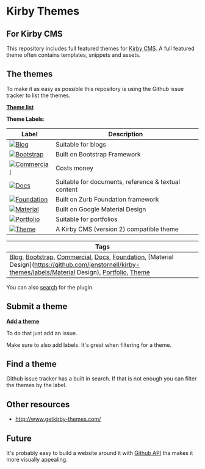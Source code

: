 # Kirby Themes

## For Kirby CMS

This repository includes full featured themes for [Kirby CMS](https://getkirby.com/). A full featured theme often contains templates, snippets and assets.

## The themes

To make it as easy as possible this repository is using the Github issue tracker to list the themes.

**[Theme list](https://github.com/jenstornell/kirby-themes/issues)**

**Theme Labels**:

| Label      | Description
| -----------|---
| [![Blog](https://cdn.rawgit.com/jenstornell/kirby-themes/master/labels/blog.svg)](https://github.com/jenstornell/kirby-themes/issues?q=is%3Aissue+is%3Aopen+label%3ABlog) | Suitable for blogs
| [![Bootstrap](https://cdn.rawgit.com/jenstornell/kirby-themes/master/labels/bootstrap.svg)](https://github.com/jenstornell/kirby-themes/issues?q=is%3Aissue+is%3Aopen+label%3ABootstrap) | Built on Bootstrap Framework
| [![Commercial](https://cdn.rawgit.com/jenstornell/kirby-themes/master/labels/commercial.svg)](https://github.com/jenstornell/kirby-themes/issues?q=is%3Aissue+is%3Aopen+label%3ACommercial) | Costs money
| [![Docs](https://cdn.rawgit.com/jenstornell/kirby-themes/master/labels/docs.svg)](https://github.com/jenstornell/kirby-themes/issues?q=is%3Aissue+is%3Aopen+label%3ADocs) | Suitable for documents, reference & textual content
| [![Foundation](https://cdn.rawgit.com/jenstornell/kirby-themes/master/labels/foundation.svg)](https://github.com/jenstornell/kirby-themes/issues?q=is%3Aissue+is%3Aopen+label%3AFoundation) | Built on Zurb Foundation framework
| [![Material](https://cdn.rawgit.com/jenstornell/kirby-themes/master/labels/material.svg)](https://github.com/jenstornell/kirby-themes/issues?q=is%3Aissue+is%3Aopen+label%3AMaterial) | Built on Google Material Design
| [![Portfolio](https://cdn.rawgit.com/jenstornell/kirby-themes/master/labels/portfolio.svg)](https://github.com/jenstornell/kirby-themes/issues?q=is%3Aissue+is%3Aopen+label%3APortfolio) | Suitable for portfolios
| [![Theme](https://cdn.rawgit.com/jenstornell/kirby-themes/master/labels/theme.svg)](https://github.com/jenstornell/kirby-themes/issues?q=is%3Aissue+is%3Aopen+label%3ATheme) | A Kirby CMS (version 2) compatible theme


| Tags
| ---
| [Blog](https://github.com/jenstornell/kirby-themes/labels/Blog), [Bootstrap](https://github.com/jenstornell/kirby-themes/labels/Bootstrap), [Commercial](https://github.com/jenstornell/kirby-themes/labels/Commercial), [Docs](https://github.com/jenstornell/kirby-themes/labels/Docs), [Foundation](https://github.com/jenstornell/kirby-themes/labels/Foundation), [Material Design](https://github.com/jenstornell/kirby-themes/labels/Material Design), [Portfolio](https://github.com/jenstornell/kirby-themes/labels/Portfolio), [Theme](https://github.com/jenstornell/kirby-themes/labels/Theme)


You can also [search](https://github.com/jenstornell/kirby-themes/issues) for the plugin.

## Submit a theme

**[Add a theme](https://github.com/jenstornell/kirby-themes/issues)**

To do that just add an issue.

Make sure to also add labels. It's great when filtering for a theme.

## Find a theme

Github issue tracker has a built in search. If that is not enough you can filter the themes by the label.

## Other resources

- http://www.getkirby-themes.com/

## Future

It's probably easy to build a website around it with [Github API](https://developer.github.com/v3/issues/) tha makes it more visually appealing.
